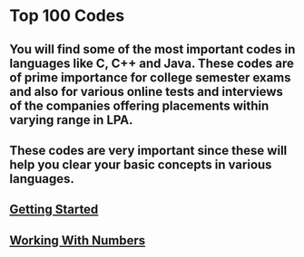 # Top 100 Codes

## You will find some of the most important codes in languages like C, C++ and Java. These codes are of prime importance for college semester exams and also for various online tests and interviews of the companies offering placements within varying range in LPA.

## These codes are very important since these will help you clear your basic concepts in various languages.

## [Getting Started](https://github.com/KanakamSasikalyan/top-100-codes/tree/main/Getting%20Started)

## [Working With Numbers](https://github.com/KanakamSasikalyan/top-100-codes/tree/main/Working%20with%20Numbers)
